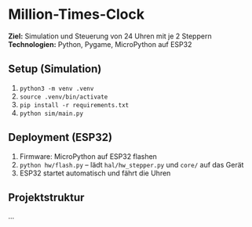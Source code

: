# Million-Times-Clock

**Ziel:** Simulation und Steuerung von 24 Uhren mit je 2 Steppern  
**Technologien:** Python, Pygame, MicroPython auf ESP32

## Setup (Simulation)
1. `python3 -m venv .venv`
2. `source .venv/bin/activate`
3. `pip install -r requirements.txt`
4. `python sim/main.py`

## Deployment (ESP32)
1. Firmware: MicroPython auf ESP32 flashen
2. `python hw/flash.py`  – lädt `hal/hw_stepper.py` und `core/` auf das Gerät
3. ESP32 startet automatisch und fährt die Uhren

## Projektstruktur
…
